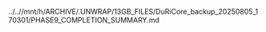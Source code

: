 ../..//mnt/h/ARCHIVE/.UNWRAP/13GB_FILES/DuRiCore_backup_20250805_170301/PHASE9_COMPLETION_SUMMARY.md